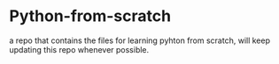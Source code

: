 # Python-from-scratch
a repo that contains the files for learning pyhton from scratch, will keep updating this repo whenever possible.
